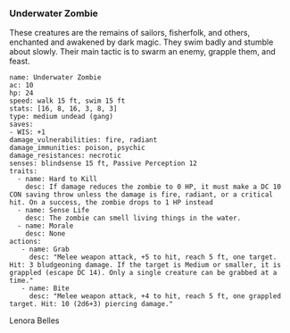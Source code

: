 ### Underwater Zombie
These creatures are the remains of sailors, fisherfolk, and others, enchanted and awakened by dark magic. They swim badly and stumble about slowly. Their main tactic is to swarm an enemy, grapple them, and feast. 

```statblock
name: Underwater Zombie
ac: 10
hp: 24
speed: walk 15 ft, swim 15 ft
stats: [16, 8, 16, 3, 8, 3]
type: medium undead (gang) 
saves: 
- WIS: +1
damage_vulnerabilities: fire, radiant
damage_immunities: poison, psychic
damage_resistances: necrotic
senses: blindsense 15 ft, Passive Perception 12
traits:
  - name: Hard to Kill
    desc: If damage reduces the zombie to 0 HP, it must make a DC 10 CON saving throw unless the damage is fire, radiant, or a critical hit. On a success, the zombie drops to 1 HP instead
  - name: Sense Life
    desc: The zombie can smell living things in the water.
  - name: Morale
    desc: None
actions:
   - name: Grab
     desc: "Melee weapon attack, +5 to hit, reach 5 ft, one target. Hit: 3 bludgeoning damage. If the target is Medium or smaller, it is grappled (escape DC 14). Only a single creature can be grabbed at a time."
   - name: Bite
     desc: "Melee weapon attack, +4 to hit, reach 5 ft, one grappled target. Hit: 10 (2d6+3) piercing damage."
```

Lenora Belles
